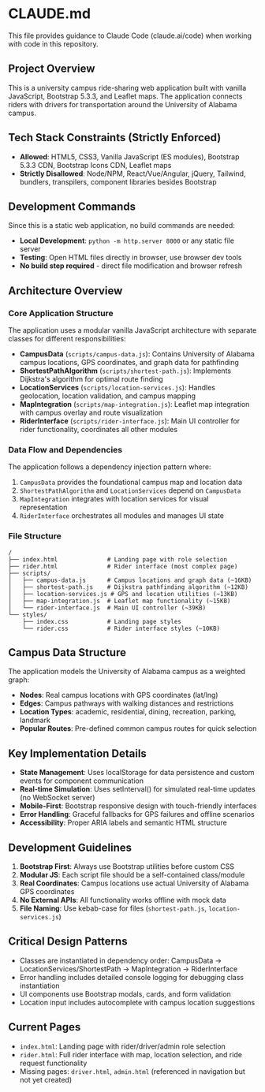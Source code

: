 # CLAUDE.md

This file provides guidance to Claude Code (claude.ai/code) when working with code in this repository.

## Project Overview
This is a university campus ride-sharing web application built with vanilla JavaScript, Bootstrap 5.3.3, and Leaflet maps. The application connects riders with drivers for transportation around the University of Alabama campus.

## Tech Stack Constraints (Strictly Enforced)
- **Allowed**: HTML5, CSS3, Vanilla JavaScript (ES modules), Bootstrap 5.3.3 CDN, Bootstrap Icons CDN, Leaflet maps
- **Strictly Disallowed**: Node/NPM, React/Vue/Angular, jQuery, Tailwind, bundlers, transpilers, component libraries besides Bootstrap

## Development Commands
Since this is a static web application, no build commands are needed:
- **Local Development**: `python -m http.server 8000` or any static file server
- **Testing**: Open HTML files directly in browser, use browser dev tools
- **No build step required** - direct file modification and browser refresh

## Architecture Overview

### Core Application Structure
The application uses a modular vanilla JavaScript architecture with separate classes for different responsibilities:

- **CampusData** (`scripts/campus-data.js`): Contains University of Alabama campus locations, GPS coordinates, and graph data for pathfinding
- **ShortestPathAlgorithm** (`scripts/shortest-path.js`): Implements Dijkstra's algorithm for optimal route finding
- **LocationServices** (`scripts/location-services.js`): Handles geolocation, location validation, and campus mapping
- **MapIntegration** (`scripts/map-integration.js`): Leaflet map integration with campus overlay and route visualization  
- **RiderInterface** (`scripts/rider-interface.js`): Main UI controller for rider functionality, coordinates all other modules

### Data Flow and Dependencies
The application follows a dependency injection pattern where:
1. `CampusData` provides the foundational campus map and location data
2. `ShortestPathAlgorithm` and `LocationServices` depend on `CampusData`
3. `MapIntegration` integrates with location services for visual representation
4. `RiderInterface` orchestrates all modules and manages UI state

### File Structure
```
/
├── index.html              # Landing page with role selection
├── rider.html              # Rider interface (most complex page)
├── scripts/
│   ├── campus-data.js      # Campus locations and graph data (~16KB)
│   ├── shortest-path.js    # Dijkstra pathfinding algorithm (~12KB)
│   ├── location-services.js # GPS and location utilities (~13KB)  
│   ├── map-integration.js  # Leaflet map functionality (~15KB)
│   └── rider-interface.js  # Main UI controller (~39KB)
└── styles/
    ├── index.css           # Landing page styles
    └── rider.css           # Rider interface styles (~10KB)
```

## Campus Data Structure
The application models the University of Alabama campus as a weighted graph:
- **Nodes**: Real campus locations with GPS coordinates (lat/lng)
- **Edges**: Campus pathways with walking distances and restrictions
- **Location Types**: academic, residential, dining, recreation, parking, landmark
- **Popular Routes**: Pre-defined common campus routes for quick selection

## Key Implementation Details
- **State Management**: Uses localStorage for data persistence and custom events for component communication
- **Real-time Simulation**: Uses setInterval() for simulated real-time updates (no WebSocket server)
- **Mobile-First**: Bootstrap responsive design with touch-friendly interfaces
- **Error Handling**: Graceful fallbacks for GPS failures and offline scenarios
- **Accessibility**: Proper ARIA labels and semantic HTML structure

## Development Guidelines
1. **Bootstrap First**: Always use Bootstrap utilities before custom CSS
2. **Modular JS**: Each script file should be a self-contained class/module
3. **Real Coordinates**: Campus locations use actual University of Alabama GPS coordinates
4. **No External APIs**: All functionality works offline with mock data
5. **File Naming**: Use kebab-case for files (`shortest-path.js`, `location-services.js`)

## Critical Design Patterns
- Classes are instantiated in dependency order: CampusData → LocationServices/ShortestPath → MapIntegration → RiderInterface
- Error handling includes detailed console logging for debugging class instantiation
- UI components use Bootstrap modals, cards, and form validation
- Location input includes autocomplete with campus location suggestions

## Current Pages
- `index.html`: Landing page with rider/driver/admin role selection
- `rider.html`: Full rider interface with map, location selection, and ride request functionality
- Missing pages: `driver.html`, `admin.html` (referenced in navigation but not yet created)